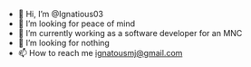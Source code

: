 - 👋 Hi, I’m @Ignatious03
- 👀 I’m looking for peace of mind
- 🌱 I’m currently working as a software developer for an MNC
- 💞️ I’m looking for nothing
- 📫 How to reach me ignatousmj@gmail.com

<!---
Ignatious03/Ignatious03 
--->

